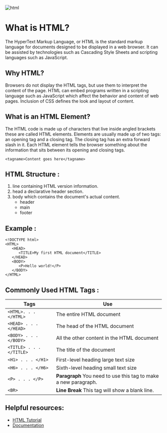 
![html](https://www.freeiconspng.com/uploads/w3c-html5-logo-0.png)

# What is HTML?
The HyperText Markup Language, or HTML is the standard markup language for documents designed to be displayed in a web browser. It can be assisted by technologies such as Cascading Style Sheets and scripting languages such as JavaScript.


## Why HTML?
Browsers do not display the HTML tags, but use them to interpret the content of the page. HTML can embed programs written in a scripting language such as JavaScript which affect the behavior and content of web pages. Inclusion of CSS defines the look and layout of content.


## What is an HTML Element?

The HTML code is made up of characters that live inside angled
brackets  these are called HTML elements. Elements are usually
made up of two tags: an opening tag and a closing tag. The closing tag
has an extra forward slash in it. Each HTML element tells the browser
something about the information that sits between its opening and
closing tags.

`<tagname>Content goes here</tagname>`

## HTML Structure :

1. line containing HTML version information.
2. head a declarative header section.
3. body which contains the document's actual content.
    - header
    - main
    - footer


## Example :

```
<!DOCTYPE html>
<HTML>
   <HEAD>
      <TITLE>My first HTML document</TITLE>
   </HEAD>
   <BODY>
      <P>Hello world!</P>
   </BODY>
</HTML>
```

## Commonly Used HTML Tags :

| **Tags** | **Use** |
| ----------- | ----------- |
| `<HTML>. . . </HTML>` | The entire HTML document |
| `<HEAD> . . . </HEAD>` | 	The head of the HTML document |
| `<BODY> . . . </BODY>` | All the other content in the HTML document |
| `<TITLE> . . . </TITLE>` | 	The title of the document |
| `<H1> . . . </H1> `| First-level heading large text size |
|` <H6> . . . </H6> `| Sixth-level heading small text size |
|`<P> . . . </P>`|**Paragraph** You need to use this tag to make a new paragraph.|
|`<BR>`|**Line Break** This tag will show a blank line.|



## Helpful resources:
- [HTML Tutorial](https://www.w3schools.com/html/)
- [Documentation](https://developer.mozilla.org/en-US/docs/Web/HTML)